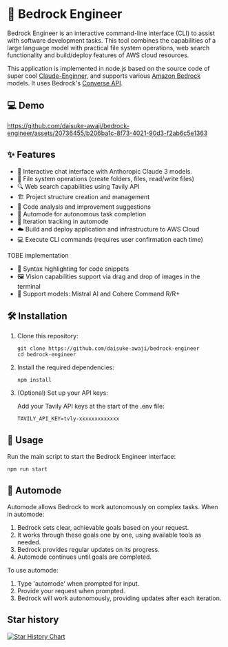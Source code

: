 # 🧙 Bedrock Engineer

Bedrock Engineer is an interactive command-line interface (CLI) to assist with software development tasks. This tool combines the capabilities of a large language model with practical file system operations, web search functionality and build/deploy features of AWS cloud resources.

This application is implemented in node.js based on the source code of super cool [Claude-Enginner](https://github.com/Doriandarko/claude-engineer), and supports various [Amazon Bedrock](https://aws.amazon.com/jp/bedrock/) models. It uses Bedrock's [Converse API](https://docs.aws.amazon.com/bedrock/latest/APIReference/API_runtime_Converse.html).

## 💻 Demo

https://github.com/daisuke-awaji/bedrock-engineer/assets/20736455/b206ba1c-8f73-4021-90d3-f2ab6c5e1363

## ✨ Features

- 💬 Interactive chat interface with Anthoropic Claude 3 models.
- 📁 File system operations (create folders, files, read/write files)
- 🔍 Web search capabilities using Tavily API
- 🏗️ Project structure creation and management
- 🧐 Code analysis and improvement suggestions
- 🚀 Automode for autonomous task completion
- 🔄 Iteration tracking in automode
- ☁️ Build and deploy application and infrastructure to AWS Cloud
- 💻 Execute CLI commands (requires user confirmation each time)

TOBE implementation

- 🌈 Syntax highlighting for code snippets
- 🖼️ Vision capabilities support via drag and drop of images in the terminal
- 🤖 Support models: Mistral AI and Cohere Command R/R+

## 🛠️ Installation

1. Clone this repository:

   ```
   git clone https://github.com/daisuke-awaji/bedrock-engineer
   cd bedrock-engineer
   ```

2. Install the required dependencies:

   ```
   npm install
   ```

3. (Optional) Set up your API keys:

   Add your Tavily API keys at the start of the .env file:

   ```.env
   TAVILY_API_KEY=tvly-xxxxxxxxxxxxx
   ```

## 🚀 Usage

Run the main script to start the Bedrock Engineer interface:

```
npm run start
```

## 🤖 Automode

Automode allows Bedrock to work autonomously on complex tasks. When in automode:

1. Bedrock sets clear, achievable goals based on your request.
2. It works through these goals one by one, using available tools as needed.
3. Bedrock provides regular updates on its progress.
4. Automode continues until goals are completed.

To use automode:

1. Type 'automode' when prompted for input.
2. Provide your request when prompted.
3. Bedrock will work autonomously, providing updates after each iteration.

## Star history

[![Star History Chart](https://api.star-history.com/svg?repos=daisuke-awaji/bedrock-engineer&type=Date)](https://star-history.com/#daisuke-awaji/bedrock-engineer&Date)
